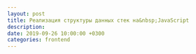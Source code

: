 ```yaml
---
layout: post
title: Реализация структуры данных стек на&nbsp;JavaScript
description: 
date: 2019-09-26 10:00:00 +0300
categories: frontend
---
```


<p></p>